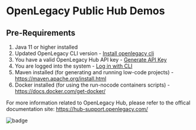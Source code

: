 # OpenLegacy Public Hub Demos

## Pre-Requirements

1. Java 11 or higher installed
2. Updated OpenLegacy CLI version - [Install openlegacy cli](https://hub-support.openlegacy.com/en/article/getting-started-2815303#step-1-install-openlegacy-cli)
3. You have a valid OpenLegacy Hub API key - [Generate API Key](https://hub-support.openlegacy.com/en/article/getting-started-2815303#step-3-generate-api-keys)
4. You are logged into the system - [Log in with CLI](https://hub-support.openlegacy.com/en/article/getting-started-2815303#step-4-log-in-to-ol-hub-from-the-cli-tool)
5. Maven installed (for generating and running low-code projects) - https://maven.apache.org/install.html
6. Docker installed (for using the run-nocode containers scripts) - https://docs.docker.com/get-docker/

For more information related to OpenLegacy Hub, please refer to the offical documentation site: https://hub-support.openlegacy.com/


![badge](https://img.shields.io/endpoint?url=https://gist.githubusercontent.com/Ruslan1abramov/0b5e30084b16b197435339cc5b7fe7d2/raw/as400-cobol-insurance.json&style=plastic&logo=circleci)
